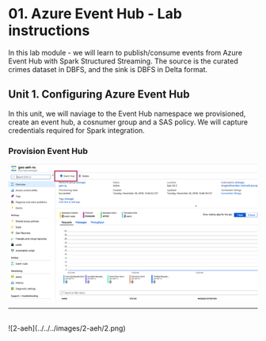 # 01. Azure Event Hub - Lab instructions

In this lab module - we will learn to publish/consume events from Azure Event Hub with Spark Structured Streaming.  The source is the curated crimes dataset in DBFS, and the sink is DBFS in Delta format.<br>

## Unit 1. Configuring Azure Event Hub
In this unit, we will naviage to the Event Hub namespace we provisioned, create an event hub, a cosnumer group and a SAS policy.  We will capture credentials required for Spark integration.<br>

### Provision Event Hub

![1-aeh](../../../images/2-aeh/1.png)
<br>
<hr>
<br>
![2-aeh](../../../images/2-aeh/2.png)

